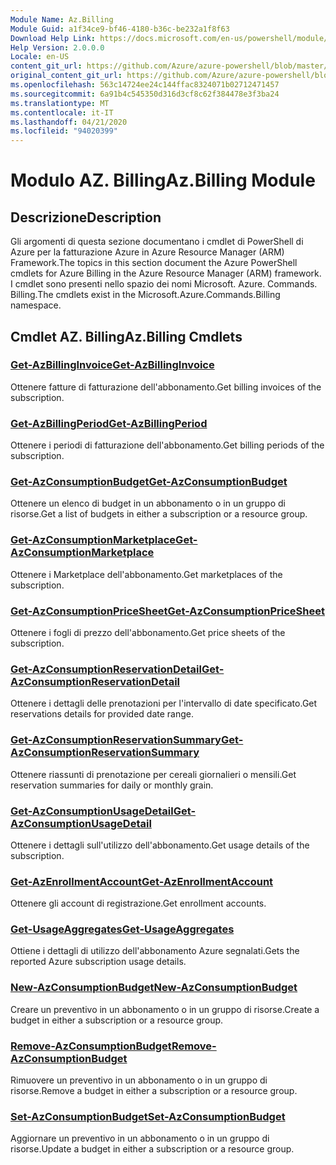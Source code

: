 ```yaml
---
Module Name: Az.Billing
Module Guid: a1f34ce9-bf46-4180-b36c-be232a1f8f63
Download Help Link: https://docs.microsoft.com/en-us/powershell/module/az.billing
Help Version: 2.0.0.0
Locale: en-US
content_git_url: https://github.com/Azure/azure-powershell/blob/master/src/Billing/Billing/help/Az.Billing.md
original_content_git_url: https://github.com/Azure/azure-powershell/blob/master/src/Billing/Billing/help/Az.Billing.md
ms.openlocfilehash: 563c14724ee24c144ffac8324071b02712471457
ms.sourcegitcommit: 6a91b4c545350d316d3cf8c62f384478e3f3ba24
ms.translationtype: MT
ms.contentlocale: it-IT
ms.lasthandoff: 04/21/2020
ms.locfileid: "94020399"
---
```

# <span data-ttu-id="f52b1-101">Modulo AZ. Billing</span><span class="sxs-lookup"><span data-stu-id="f52b1-101">Az.Billing Module</span></span>
## <span data-ttu-id="f52b1-102">Descrizione</span><span class="sxs-lookup"><span data-stu-id="f52b1-102">Description</span></span>
<span data-ttu-id="f52b1-103">Gli argomenti di questa sezione documentano i cmdlet di PowerShell di Azure per la fatturazione Azure in Azure Resource Manager (ARM) Framework.</span><span class="sxs-lookup"><span data-stu-id="f52b1-103">The topics in this section document the Azure PowerShell cmdlets for Azure Billing in the Azure Resource Manager (ARM) framework.</span></span> <span data-ttu-id="f52b1-104">I cmdlet sono presenti nello spazio dei nomi Microsoft. Azure. Commands. Billing.</span><span class="sxs-lookup"><span data-stu-id="f52b1-104">The cmdlets exist in the Microsoft.Azure.Commands.Billing namespace.</span></span>

## <span data-ttu-id="f52b1-105">Cmdlet AZ. Billing</span><span class="sxs-lookup"><span data-stu-id="f52b1-105">Az.Billing Cmdlets</span></span>
### [<span data-ttu-id="f52b1-106">Get-AzBillingInvoice</span><span class="sxs-lookup"><span data-stu-id="f52b1-106">Get-AzBillingInvoice</span></span>](Get-AzBillingInvoice.md)
<span data-ttu-id="f52b1-107">Ottenere fatture di fatturazione dell'abbonamento.</span><span class="sxs-lookup"><span data-stu-id="f52b1-107">Get billing invoices of the subscription.</span></span>

### [<span data-ttu-id="f52b1-108">Get-AzBillingPeriod</span><span class="sxs-lookup"><span data-stu-id="f52b1-108">Get-AzBillingPeriod</span></span>](Get-AzBillingPeriod.md)
<span data-ttu-id="f52b1-109">Ottenere i periodi di fatturazione dell'abbonamento.</span><span class="sxs-lookup"><span data-stu-id="f52b1-109">Get billing periods of the subscription.</span></span>

### [<span data-ttu-id="f52b1-110">Get-AzConsumptionBudget</span><span class="sxs-lookup"><span data-stu-id="f52b1-110">Get-AzConsumptionBudget</span></span>](Get-AzConsumptionBudget.md)
<span data-ttu-id="f52b1-111">Ottenere un elenco di budget in un abbonamento o in un gruppo di risorse.</span><span class="sxs-lookup"><span data-stu-id="f52b1-111">Get a list of budgets in either a subscription or a resource group.</span></span>

### [<span data-ttu-id="f52b1-112">Get-AzConsumptionMarketplace</span><span class="sxs-lookup"><span data-stu-id="f52b1-112">Get-AzConsumptionMarketplace</span></span>](Get-AzConsumptionMarketplace.md)
<span data-ttu-id="f52b1-113">Ottenere i Marketplace dell'abbonamento.</span><span class="sxs-lookup"><span data-stu-id="f52b1-113">Get marketplaces of the subscription.</span></span>

### [<span data-ttu-id="f52b1-114">Get-AzConsumptionPriceSheet</span><span class="sxs-lookup"><span data-stu-id="f52b1-114">Get-AzConsumptionPriceSheet</span></span>](Get-AzConsumptionPriceSheet.md)
<span data-ttu-id="f52b1-115">Ottenere i fogli di prezzo dell'abbonamento.</span><span class="sxs-lookup"><span data-stu-id="f52b1-115">Get price sheets of the subscription.</span></span>

### [<span data-ttu-id="f52b1-116">Get-AzConsumptionReservationDetail</span><span class="sxs-lookup"><span data-stu-id="f52b1-116">Get-AzConsumptionReservationDetail</span></span>](Get-AzConsumptionReservationDetail.md)
<span data-ttu-id="f52b1-117">Ottenere i dettagli delle prenotazioni per l'intervallo di date specificato.</span><span class="sxs-lookup"><span data-stu-id="f52b1-117">Get reservations details for provided date range.</span></span>

### [<span data-ttu-id="f52b1-118">Get-AzConsumptionReservationSummary</span><span class="sxs-lookup"><span data-stu-id="f52b1-118">Get-AzConsumptionReservationSummary</span></span>](Get-AzConsumptionReservationSummary.md)
<span data-ttu-id="f52b1-119">Ottenere riassunti di prenotazione per cereali giornalieri o mensili.</span><span class="sxs-lookup"><span data-stu-id="f52b1-119">Get reservation summaries for daily or monthly grain.</span></span>

### [<span data-ttu-id="f52b1-120">Get-AzConsumptionUsageDetail</span><span class="sxs-lookup"><span data-stu-id="f52b1-120">Get-AzConsumptionUsageDetail</span></span>](Get-AzConsumptionUsageDetail.md)
<span data-ttu-id="f52b1-121">Ottenere i dettagli sull'utilizzo dell'abbonamento.</span><span class="sxs-lookup"><span data-stu-id="f52b1-121">Get usage details of the subscription.</span></span>

### [<span data-ttu-id="f52b1-122">Get-AzEnrollmentAccount</span><span class="sxs-lookup"><span data-stu-id="f52b1-122">Get-AzEnrollmentAccount</span></span>](Get-AzEnrollmentAccount.md)
<span data-ttu-id="f52b1-123">Ottenere gli account di registrazione.</span><span class="sxs-lookup"><span data-stu-id="f52b1-123">Get enrollment accounts.</span></span>

### [<span data-ttu-id="f52b1-124">Get-UsageAggregates</span><span class="sxs-lookup"><span data-stu-id="f52b1-124">Get-UsageAggregates</span></span>](Get-UsageAggregates.md)
<span data-ttu-id="f52b1-125">Ottiene i dettagli di utilizzo dell'abbonamento Azure segnalati.</span><span class="sxs-lookup"><span data-stu-id="f52b1-125">Gets the reported Azure subscription usage details.</span></span>

### [<span data-ttu-id="f52b1-126">New-AzConsumptionBudget</span><span class="sxs-lookup"><span data-stu-id="f52b1-126">New-AzConsumptionBudget</span></span>](New-AzConsumptionBudget.md)
<span data-ttu-id="f52b1-127">Creare un preventivo in un abbonamento o in un gruppo di risorse.</span><span class="sxs-lookup"><span data-stu-id="f52b1-127">Create a budget in either a subscription or a resource group.</span></span>

### [<span data-ttu-id="f52b1-128">Remove-AzConsumptionBudget</span><span class="sxs-lookup"><span data-stu-id="f52b1-128">Remove-AzConsumptionBudget</span></span>](Remove-AzConsumptionBudget.md)
<span data-ttu-id="f52b1-129">Rimuovere un preventivo in un abbonamento o in un gruppo di risorse.</span><span class="sxs-lookup"><span data-stu-id="f52b1-129">Remove a budget in either a subscription or a resource group.</span></span>

### [<span data-ttu-id="f52b1-130">Set-AzConsumptionBudget</span><span class="sxs-lookup"><span data-stu-id="f52b1-130">Set-AzConsumptionBudget</span></span>](Set-AzConsumptionBudget.md)
<span data-ttu-id="f52b1-131">Aggiornare un preventivo in un abbonamento o in un gruppo di risorse.</span><span class="sxs-lookup"><span data-stu-id="f52b1-131">Update a budget in either a subscription or a resource group.</span></span>

